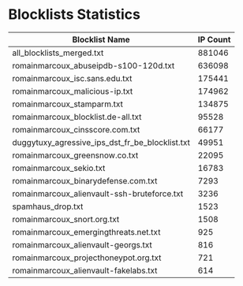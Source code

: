 # Blocklists Statistics
| Blocklist Name | IP Count |
|----|----|
| all_blocklists_merged.txt | 881046 |
| romainmarcoux_abuseipdb-s100-120d.txt | 636098 |
| romainmarcoux_isc.sans.edu.txt | 175441 |
| romainmarcoux_malicious-ip.txt | 174962 |
| romainmarcoux_stamparm.txt | 134875 |
| romainmarcoux_blocklist.de-all.txt | 95528 |
| romainmarcoux_cinsscore.com.txt | 66177 |
| duggytuxy_agressive_ips_dst_fr_be_blocklist.txt | 49951 |
| romainmarcoux_greensnow.co.txt | 22095 |
| romainmarcoux_sekio.txt | 16783 |
| romainmarcoux_binarydefense.com.txt | 7293 |
| romainmarcoux_alienvault-ssh-bruteforce.txt | 3236 |
| spamhaus_drop.txt | 1523 |
| romainmarcoux_snort.org.txt | 1508 |
| romainmarcoux_emergingthreats.net.txt | 925 |
| romainmarcoux_alienvault-georgs.txt | 816 |
| romainmarcoux_projecthoneypot.org.txt | 721 |
| romainmarcoux_alienvault-fakelabs.txt | 614 |
